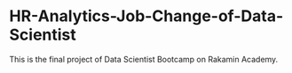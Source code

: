 # HR-Analytics-Job-Change-of-Data-Scientist
This is the final project of Data Scientist Bootcamp on Rakamin Academy.
